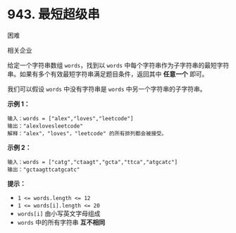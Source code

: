 # 943. 最短超级串

困难

相关企业

给定一个字符串数组 `words`，找到以 `words` 中每个字符串作为子字符串的最短字符串。如果有多个有效最短字符串满足题目条件，返回其中 **任意一个** 即可。

我们可以假设 `words` 中没有字符串是 `words` 中另一个字符串的子字符串。

 

**示例 1：**

```
输入：words = ["alex","loves","leetcode"]
输出："alexlovesleetcode"
解释："alex"，"loves"，"leetcode" 的所有排列都会被接受。
```

**示例 2：**

```
输入：words = ["catg","ctaagt","gcta","ttca","atgcatc"]
输出："gctaagttcatgcatc"
```

 

**提示：**

- `1 <= words.length <= 12`
- `1 <= words[i].length <= 20`
- `words[i]` 由小写英文字母组成
- `words` 中的所有字符串 **互不相同**
